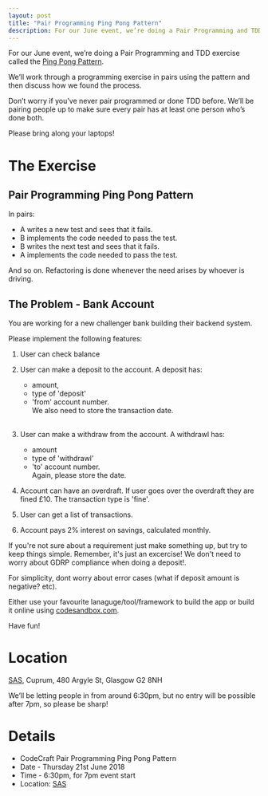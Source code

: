 ```yaml
---
layout: post
title: "Pair Programming Ping Pong Pattern"
description: For our June event, we’re doing a Pair Programming and TDD exercise called the Ping Pong Pattern. 7pm, Thursday 21st June 2018, at SAS.
---
```



For our June event, we’re doing a Pair Programming and TDD exercise called the [Ping Pong Pattern](http://wiki.c2.com/?PairProgrammingPingPongPattern).

We’ll work through a programming exercise in pairs using the pattern and then discuss how we found the process.

Don’t worry if you’ve never pair programmed or done TDD before. We’ll be pairing people up to make sure every pair has at least one person who’s done both.

Please bring along your laptops!

# The Exercise

## Pair Programming Ping Pong Pattern

In pairs:

 * A writes a new test and sees that it fails.
 * B implements the code needed to pass the test.
 * B writes the next test and sees that it fails.
 * A implements the code needed to pass the test.

And so on. Refactoring is done whenever the need arises by whoever is driving.



## The Problem - Bank Account
You are working for a new challenger bank building their backend system.

Please implement the following features:

1. User can check balance

2. User can make a deposit to the account.
  A deposit has:
   - amount,
   - type of 'deposit'
   - 'from' account number. <br/>
   We also need to store the transaction date.<br/><br/>


3. User can make a withdraw from the account.
  A withdrawl has:
   - amount
   - type of 'withdrawl'
   - 'to' account number. <br/>
   Again, please store the date.

4. Account can have an overdraft. If user goes over the overdraft they are fined £10. The transaction type is 'fine'.

5. User can get a list of transactions.

6. Account pays 2% interest on savings, calculated monthly.

If you're not sure about a requirement just make something up, but try to keep things simple. Remember, it's just an excercise! We don't need to worry about GDRP compliance when doing a deposit!.

For simplicity, dont worry about error cases (what if deposit amount is negative? etc).

Either use your favourite lanaguge/tool/framework to build the app or build it online using [codesandbox.com](https://codesandbox.io/s/9349xjlnl4).

Have fun!

# Location
[SAS](https://goo.gl/maps/87Y37xfHY592), Cuprum, 480 Argyle St, Glasgow G2 8NH

We’ll be letting people in from around 6:30pm, but no entry will be possible after 7pm, so please be sharp!

# Details
* CodeCraft Pair Programming Ping Pong Pattern
* Date - Thursday 21st June 2018
* Time - 6:30pm, for 7pm event start
* Location: [SAS](https://goo.gl/maps/87Y37xfHY592)
